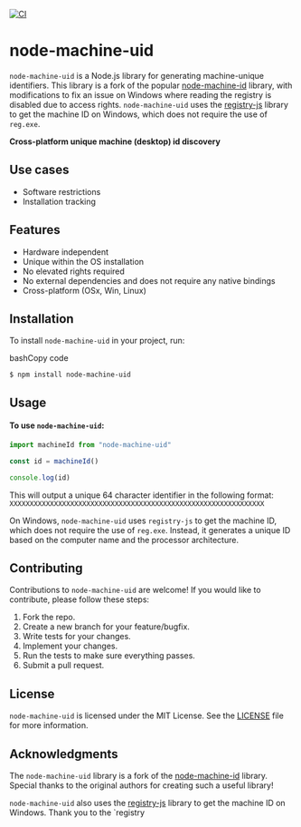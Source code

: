 [![CI](https://github.com/Alucard17/node-machine-uid/actions/workflows/ci.yml/badge.svg)](https://github.com/Alucard17/node-machine-uid/actions/workflows/ci.yml)

# node-machine-uid

`node-machine-uid` is a Node.js library for generating machine-unique identifiers. This library is a fork of the popular [node-machine-id](https://github.com/automation-stack/node-machine-id) library, with modifications to fix an issue on Windows where reading the registry is disabled due to access rights. `node-machine-uid` uses the [registry-js](https://github.com/desktop/registry-js) library to get the machine ID on Windows, which does not require the use of `reg.exe`.

**Cross-platform unique machine (desktop) id discovery**

## Use cases

- Software restrictions
- Installation tracking

## Features

- Hardware independent
- Unique within the OS installation
- No elevated rights required
- No external dependencies and does not require any native bindings
- Cross-platform (OSx, Win, Linux)

## Installation

To install `node-machine-uid` in your project, run:

bashCopy code

`$ npm install node-machine-uid`

## Usage

#### To use `node-machine-uid`:

```js
import machineId from "node-machine-uid"

const id = machineId()

console.log(id)
```

This will output a unique 64 character identifier in the following format:
`XXXXXXXXXXXXXXXXXXXXXXXXXXXXXXXXXXXXXXXXXXXXXXXXXXXXXXXXXXXXXXX`

On Windows, `node-machine-uid` uses `registry-js` to get the machine ID, which does not require the use of `reg.exe`. Instead, it generates a unique ID based on the computer name and the processor architecture.

## Contributing

Contributions to `node-machine-uid` are welcome! If you would like to contribute, please follow these steps:

1.  Fork the repo.
2.  Create a new branch for your feature/bugfix.
3.  Write tests for your changes.
4.  Implement your changes.
5.  Run the tests to make sure everything passes.
6.  Submit a pull request.

## License

`node-machine-uid` is licensed under the MIT License. See the [LICENSE](https://chat.openai.com/LICENSE) file for more information.

## Acknowledgments

The `node-machine-uid` library is a fork of the [node-machine-id](https://github.com/automation-stack/node-machine-id) library. Special thanks to the original authors for creating such a useful library!

`node-machine-uid` also uses the [registry-js](https://github.com/desktop/registry-js) library to get the machine ID on Windows. Thank you to the `registry

